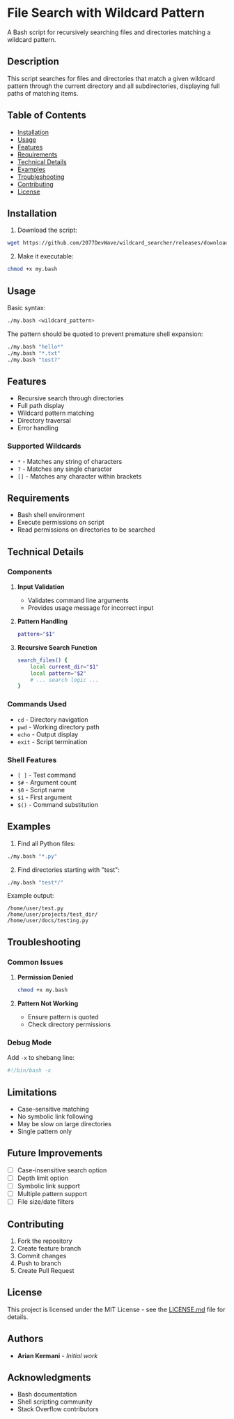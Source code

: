 # File Search with Wildcard Pattern

A Bash script for recursively searching files and directories matching a wildcard pattern.

## Description

This script searches for files and directories that match a given wildcard pattern through the current directory and all subdirectories, displaying full paths of matching items.

## Table of Contents
- [Installation](#installation)
- [Usage](#usage)
- [Features](#features)
- [Requirements](#requirements)
- [Technical Details](#technical-details)
- [Examples](#examples)
- [Troubleshooting](#troubleshooting)
- [Contributing](#contributing)
- [License](#license)

## Installation

1. Download the script:
```bash
wget https://github.com/2077DevWave/wildcard_searcher/releases/download/V1/my.sh
```

2. Make it executable:
```bash
chmod +x my.bash
```

## Usage

Basic syntax:
```bash
./my.bash <wildcard_pattern>
```

The pattern should be quoted to prevent premature shell expansion:
```bash
./my.bash "hello*"
./my.bash "*.txt"
./my.bash "test?"
```

## Features

- Recursive search through directories
- Full path display
- Wildcard pattern matching
- Directory traversal
- Error handling

### Supported Wildcards
- `*` - Matches any string of characters
- `?` - Matches any single character
- `[]` - Matches any character within brackets

## Requirements

- Bash shell environment
- Execute permissions on script
- Read permissions on directories to be searched

## Technical Details

### Components

1. **Input Validation**
   - Validates command line arguments
   - Provides usage message for incorrect input

2. **Pattern Handling**
   ```bash
   pattern="$1"
   ```

3. **Recursive Search Function**
   ```bash
   search_files() {
       local current_dir="$1"
       local pattern="$2"
       # ... search logic ...
   }
   ```

### Commands Used
- `cd` - Directory navigation
- `pwd` - Working directory path
- `echo` - Output display
- `exit` - Script termination

### Shell Features
- `[ ]` - Test command
- `$#` - Argument count
- `$0` - Script name
- `$1` - First argument
- `$()` - Command substitution

## Examples

1. Find all Python files:
```bash
./my.bash "*.py"
```

2. Find directories starting with "test":
```bash
./my.bash "test*/"
```

Example output:
```
/home/user/test.py
/home/user/projects/test_dir/
/home/user/docs/testing.py
```

## Troubleshooting

### Common Issues

1. **Permission Denied**
   ```bash
   chmod +x my.bash
   ```

2. **Pattern Not Working**
   - Ensure pattern is quoted
   - Check directory permissions

### Debug Mode
Add `-x` to shebang line:
```bash
#!/bin/bash -x
```

## Limitations

- Case-sensitive matching
- No symbolic link following
- May be slow on large directories
- Single pattern only

## Future Improvements

- [ ] Case-insensitive search option
- [ ] Depth limit option
- [ ] Symbolic link support
- [ ] Multiple pattern support
- [ ] File size/date filters

## Contributing

1. Fork the repository
2. Create feature branch
3. Commit changes
4. Push to branch
5. Create Pull Request

## License

This project is licensed under the MIT License - see the [LICENSE.md](LICENSE.md) file for details.

## Authors

- **Arian Kermani** - *Initial work*

## Acknowledgments

- Bash documentation
- Shell scripting community
- Stack Overflow contributors
